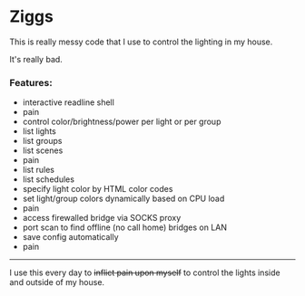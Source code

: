# Ziggs

This is really messy code that I use to control the lighting in my house.

It's really bad.

### Features:

  - interactive readline shell
  - pain
  - control color/brightness/power per light or per group
  - list lights
  - list groups
  - list scenes
  - pain
  - list rules
  - list schedules
  - specify light color by HTML color codes
  - set light/group colors dynamically based on CPU load
  - pain
  - access firewalled bridge via SOCKS proxy
  - port scan to find offline (no call home) bridges on LAN
  - save config automatically
  - pain

---

I use this every day to ~~inflict pain upon myself~~ to control the lights inside and outside of my house.
